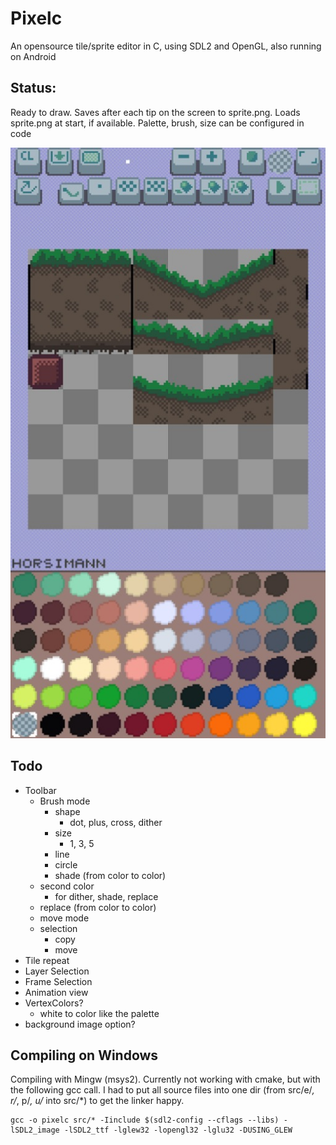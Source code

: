 # Pixelc
An opensource tile/sprite editor in C, using SDL2 and OpenGL, also running on Android

## Status:
Ready to draw.
Saves after each tip on the screen to sprite.png.
Loads sprite.png at start, if available.
Palette, brush, size can be configured in code

![example_image](example.jpg)

## Todo
- Toolbar
  - Brush mode
    - shape
      - dot, plus, cross, dither
    - size
      - 1, 3, 5
    - line
    - circle
    - shade (from color to color)
  - second color 
    - for dither, shade, replace
  - replace (from color to color)
  - move mode
  - selection
    - copy
    - move
- Tile repeat
- Layer Selection
- Frame Selection
- Animation view
- VertexColors?
  - white to color like the palette
- background image option?


## Compiling on Windows
Compiling with Mingw (msys2).
Currently not working with cmake, but with the following gcc call.
I had to put all source files into one dir (from src/e/*, r/*, p/*, u/* into src/*) to get the linker happy.
```
gcc -o pixelc src/* -Iinclude $(sdl2-config --cflags --libs) -lSDL2_image -lSDL2_ttf -lglew32 -lopengl32 -lglu32 -DUSING_GLEW
```

